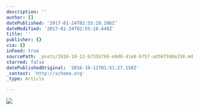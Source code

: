 ```yaml
---
description: ''
author: []
datePublished: '2017-01-24T02:55:20.206Z'
dateModified: '2017-01-24T02:55:18.648Z'
title: ''
publisher: {}
via: {}
inFeed: true
sourcePath: _posts/2016-10-12-b735b760-e9d8-41e8-b757-ad58f590a150.md
starred: false
datePublishedOriginal: '2016-10-12T01:51:27.158Z'
_context: 'http://schema.org'
_type: Article

---
```

![](https://the-grid-user-content.s3-us-west-2.amazonaws.com/a9ca6464-8376-4a07-8cb0-97b4241a8921.jpg)